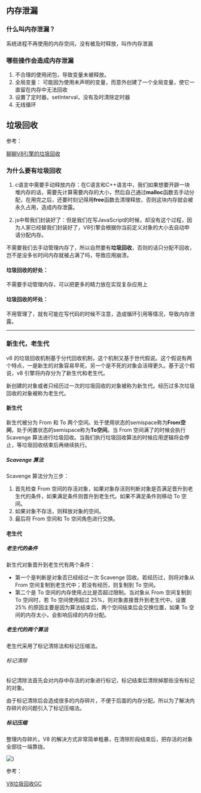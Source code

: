## 内存泄漏

### 什么叫内存泄漏？

系统进程不再使用的内存空间，没有被及时释放，叫作内存泄漏

### 哪些操作会造成内存泄漏

1. 不合理的使用闭包，导致变量未被释放。
2. 全局变量： 可能因为使用未声明的变量，而意外创建了一个全局变量，使它一直留在内存中无法回收
3. 设置了定时器，setInterval，没有及时清除定时器
4. 无线循环



## 垃圾回收

参考：

[聊聊V8引擎的垃圾回收](https://juejin.cn/post/6844903591510016007)

### 为什么要有垃圾回收

1. c语言中需要手动释放内存：在C语言和C++语言中，我们如果想要开辟一块堆内存的话，需要先计算需要内存的大小，然后自己通过**malloc**函数去手动分配，在用完之后，还要时刻记得用**free**函数去清理释放，否则这块内存就会被永久占用，造成内存泄露。

2. js中帮我们封装好了：但是我们在写JavaScript的时候，却没有这个过程，因为人家已经替我们封装好了，V8引擎会根据你当前定义对象的大小去自动申请分配内存。

不需要我们去手动管理内存了，所以自然要有**垃圾回收**，否则的话只分配不回收，岂不是没多长时间内存就被占满了吗，导致应用崩溃。

#### 垃圾回收的好处：

不需要手动管理内存，可以把更多的精力放在实现复杂应用上

#### 垃圾回收的坏处：

不用管理了，就有可能在写代码的时候不注意，造成循环引用等情况，导致内存泄露。

----------



### 新生代，老生代





v8 的垃圾回收机制基于分代回收机制，这个机制又基于世代假说。这个假说有两个特点，一是新生的对象容易早死，另一个是不死的对象会活得更久。基于这个假说，v8 引擎将内存分为了新生代和老生代。

新创建的对象或者只经历过一次的垃圾回收的对象被称为新生代。经历过多次垃圾回收的对象被称为老生代。

#### 新生代

新生代被分为 From 和 To 两个空间。处于使用状态的semispace称为**From空间**，处于闲置状态的semispace称为**To空间**。当 From 空间满了的时候会执行 Scavenge 算法进行垃圾回收。当我们执行垃圾回收算法的时候应用逻辑将会停止，等垃圾回收结束后再继续执行。

##### Scavenge 算法

Scavenge 算法分为三步：

1. 首先检查 From 空间的存活对象，如果对象存活则判断对象是否满足晋升到老生代的条件，如果满足条件则晋升到老生代。如果不满足条件则移动 To 空间。
2. 如果对象不存活，则释放对象的空间。
3. 最后将 From 空间和 To 空间角色进行交换。

#### 老生代

##### 老生代的条件

新生代对象晋升到老生代有两个条件：

- 第一个是判断是对象否已经经过一次 Scavenge 回收。若经历过，则将对象从 From 空间复制到老生代中；若没有经历，则复制到 To 空间。
- 第二个是 To 空间的内存使用占比是否超过限制。当对象从 From 空间复制到 To 空间时，若 To 空间使用超过 25%，则对象直接晋升到老生代中。设置 25% 的原因主要是因为算法结束后，两个空间结束后会交换位置，如果 To 空间的内存太小，会影响后续的内存分配。

##### 老生代的两个算法

老生代采用了标记清除法和标记压缩法。

###### 标记清除

标记清除法首先会对内存中存活的对象进行标记，标记结束后清除掉那些没有标记的对象。

由于标记清除后会造成很多的内存碎片，不便于后面的内存分配。所以为了解决内存碎片的问题引入了标记压缩法。

##### 标记压缩

整理内存碎片。V8 的解决方式非常简单粗暴，在清除阶段结束后，把存活的对象全部往一端靠拢。

![)](https://camo.githubusercontent.com/1d4989bcb6efe05f9953e650b04c0cbb02eb4d447232f18fbc30c6599a306009/68747470733a2f2f67697465652e636f6d2f6a69616e672d7869616f79752f706963747572652d6265642d31302f7261772f6d61737465722f696d616765732f696d6167652d32303231303330393130353930383137352e706e67)



参考：

[V8垃圾回收GC](https://libin1991.github.io/2019/11/19/V8垃圾回收GC/)



